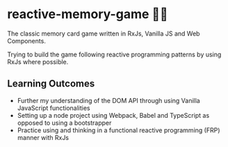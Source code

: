# reactive-memory-game 🚀🚀

The classic memory card game written in RxJs, Vanilla JS and Web Components.

Trying to build the game following reactive programming patterns by using RxJs where possible.

## Learning Outcomes
* Further my understanding of the DOM API through using Vanilla JavaScript functionalities
* Setting up a node project using Webpack, Babel and TypeScript as opposed to using a bootstrapper 
* Practice using and thinking in a functional reactive programming (FRP) manner with RxJs

